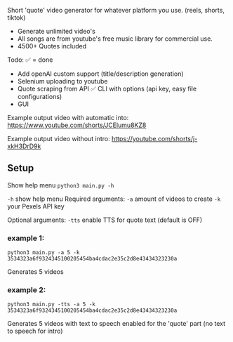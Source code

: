 Short 'quote' video generator for whatever platform you use. (reels, shorts, tiktok)

- Generate unlimited video's
- All songs are from youtube's free music library for commercial use.
- 4500+ Quotes included


Todo: ✅ = done
- Add openAI custom support (title/description generation)
- Selenium uploading to youtube
- Quote scraping from API
✅ CLI with options (api key, easy file configurations)
- GUI

Example output video with automatic into:
https://www.youtube.com/shorts/JCElumu8KZ8

Example output video without intro:
https://youtube.com/shorts/j-xkH3DrD9k


## Setup
Show help menu
```python3 main.py -h```

`-h` show help menu
Required arguments:
`-a` amount of videos to create
`-k` your Pexels API key

Optional arguments:
`-tts` enable TTS for quote text (default is OFF)

### example 1:
```python3 main.py -a 5 -k 3534323a6f9324345100205454ba4cdac2e35c2d8e43434323230a```

Generates 5 videos

### example 2:
```python3 main.py -tts -a 5 -k 3534323a6f9324345100205454ba4cdac2e35c2d8e43434323230a```

Generates 5 videos with text to speech enabled for the 'quote' part (no text to speech for intro)





